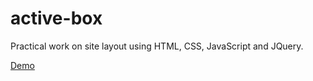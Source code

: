 # active-box

Practical work on site layout using HTML, CSS, JavaScript and JQuery.

[Demo](https://ik-web.github.io/active-box/)
